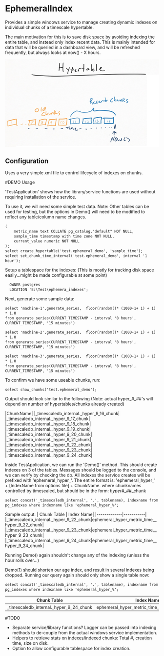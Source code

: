 # EphemeralIndex
 
Provides a simple windows service to manage creating dynamic indexes on individual chunks of a timescale hypertable.


The main motivation for this is to save disk space by avoiding indexing the entire table, and instead only index recent data. This is mainly intended for data that will be queried in a dashboard view, and will be refreshed frequently, but always looks at now() - X hours.

![Chunks](sketches/EphemeralIndexing.jpg)

## Configuration
Uses a very simple xml file to control lifecycle of indexes on chunks.





#DEMO Usage

'TestApplication' shows how the library/service functions are used without requiring installation of the service.

To use it, we will need some simple test data. Note: Other tables can be used for testing, but the options in Demo() will need to be modified
to reflect any table/column name changes.

```CREATE TABLE test.ephemeral_demo
(
    metric_name text COLLATE pg_catalog."default" NOT NULL,
    sample_time timestamp with time zone NOT NULL,
    current_value numeric NOT NULL
);
select create_hypertable('test.ephemeral_demo', 'sample_time');
select set_chunk_time_interval('test.ephemeral_demo', interval '1 hour');
```

Setup a tablespace for the indexes: (This is mostly for tracking disk space easily...might be made configurable at some point)
```CREATE TABLESPACE eph_idx
  OWNER postgres
  LOCATION 'E:\Test\ephemera_indexes';
```


Next, generate some sample data:
```insert into test.ephemeral_demo
select 'machine-1',generate_series,  floor(random()* (1000-1+ 1) + 1) * 1.0 
from generate_series(CURRENT_TIMESTAMP - interval '8 hours', CURRENT_TIMESTAMP, '15 minutes')
```

```insert into test.ephemeral_demo
select 'machine-2',generate_series,  floor(random()* (1000-1+ 1) + 1) * 1.0 
from generate_series(CURRENT_TIMESTAMP - interval '8 hours', CURRENT_TIMESTAMP, '15 minutes')
```

```insert into test.ephemeral_demo
select 'machine-3',generate_series,  floor(random()* (1000-1+ 1) + 1) * 1.0 
from generate_series(CURRENT_TIMESTAMP - interval '8 hours', CURRENT_TIMESTAMP, '15 minutes')
```

To confirm we have some useable chunks, run: 
```
select show_chunks('test.ephemeral_demo');
```

Output should look similar to the following (Note: actual hyper_#_##'s will depend on number of hypertables/chunks already created)

|ChunkName|
|_timescaledb_internal._hyper_9_16_chunk|
|_timescaledb_internal._hyper_9_17_chunk|
|_timescaledb_internal._hyper_9_18_chunk|
|_timescaledb_internal._hyper_9_19_chunk|
|_timescaledb_internal._hyper_9_20_chunk|
|_timescaledb_internal._hyper_9_21_chunk|
|_timescaledb_internal._hyper_9_22_chunk|
|_timescaledb_internal._hyper_9_23_chunk|
|_timescaledb_internal._hyper_9_24_chunk|

Inside TestApplication, we can run the 'Demo()' method. This should create indexes on 3 of the tables.
Messages should be logged to the console, and we can verify by checking the db.
All indexes the service creates will be prefixed with 'ephemeral_hyper_'. The entire format is:
'ephemeral_hyper_' + [IndexName from options file] + ChunkName.
where chunknames controlled by timescaled, but should be in the form: _hyper_#_##_chunk

```
select concat('_timescaledb_internal', '.', tablename), indexname from pg_indexes where indexname like 'ephemeral_hyper_%';

```

Sample output:
| Chunk Table | Index Name|
|-------------|-----------|
|_timescaledb_internal._hyper_9_22_chunk|ephemeral_hyper_metric_time__hyper_9_22_chunk|
|_timescaledb_internal._hyper_9_23_chunk|ephemeral_hyper_metric_time__hyper_9_23_chunk|
|_timescaledb_internal._hyper_9_24_chunk|ephemeral_hyper_metric_time__hyper_9_24_chunk|


Running Demo() again shouldn't change any of the indexing (unless the hour rolls over...)

Demo(1) should shorten our age index, and result in several indexes being dropped.
Running our query again should only show a single table now:

```
select concat('_timescaledb_internal', '.', tablename), indexname from pg_indexes where indexname like 'ephemeral_hyper_%';

```

| Chunk Table | Index Name|
|-------------|-----------|
|_timescaledb_internal._hyper_9_24_chunk|ephemeral_hyper_metric_time__hyper_9_24_chunk|


#TODO
* Separate service/library functions? Logger can be passed into indexing methods to de-couple from the actual windows service implementation.
* Helpers to retrieve stats on indexes/indexed chunks: Total #, creation time, size on disk.
* Option to allow configurable tablespace for index creation.
